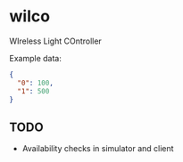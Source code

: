 # wilco

WIreless Light COntroller

Example data:

```json
{
  "0": 100,
  "1": 500
}
```

## TODO

* Availability checks in simulator and client